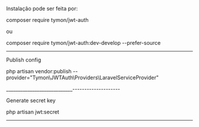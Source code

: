 




Instalação pode ser feita por:

composer require tymon/jwt-auth

ou

composer require tymon/jwt-auth:dev-develop --prefer-source

------------------------------------------------

Publish config

php artisan vendor:publish --provider="Tymon\JWTAuth\Providers\LaravelServiceProvider"

____________________________--------------------

Generate secret key

php artisan jwt:secret

---------------------------------------------------

